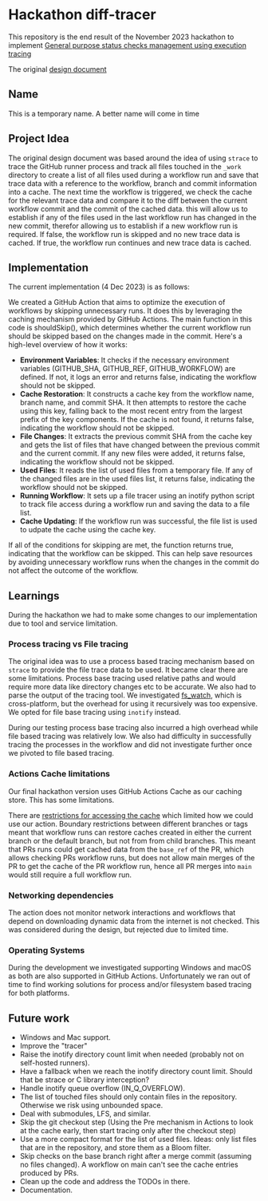 # Hackathon diff-tracer

This repository is the end result of the November 2023 hackathon to implement
[General purpose status checks management using execution tracing](https://github.com/github/code-scanning-hackathon/issues/128)

The original
[design document](https://docs.google.com/document/d/1I134wAefXgpRy7SzC7SQT3Zj2PPTfNbR5wH4HXWlNao/edit#heading=h.msq7u3o3f8h6)

## Name

This is a temporary name. A better name will come in time

## Project Idea

The original design document was based around the idea of using `strace` to
trace the GitHub runner process and track all files touched in the `_work`
directory to create a list of all files used during a workflow run and save that
trace data with a reference to the workflow, branch and commit information into
a cache. The next time the workflow is triggered, we check the cache for the
relevant trace data and compare it to the diff between the current workflow
commit and the commit of the cached data. this will allow us to establish if any
of the files used in the last workflow run has changed in the new commit,
therefor allowing us to establish if a new workflow run is required. If false,
the workflow run is skipped and no new trace data is cached. If true, the
workflow run continues and new trace data is cached.

## Implementation

The current implementation (4 Dec 2023) is as follows:

We created a GitHub Action that aims to optimize the execution of workflows by
skipping unnecessary runs. It does this by leveraging the caching mechanism
provided by GitHub Actions. The main function in this code is shouldSkip(),
which determines whether the current workflow run should be skipped based on the
changes made in the commit. Here's a high-level overview of how it works:

- **Environment Variables**: It checks if the necessary environment variables
  (GITHUB_SHA, GITHUB_REF, GITHUB_WORKFLOW) are defined. If not, it logs an
  error and returns false, indicating the workflow should not be skipped.
- **Cache Restoration**: It constructs a cache key from the workflow name,
  branch name, and commit SHA. It then attempts to restore the cache using this
  key, falling back to the most recent entry from the largest prefix of the key
  components. If the cache is not found, it returns false, indicating the
  workflow should not be skipped.
- **File Changes**: It extracts the previous commit SHA from the cache key and
  gets the list of files that have changed between the previous commit and the
  current commit. If any new files were added, it returns false, indicating the
  workflow should not be skipped.
- **Used Files**: It reads the list of used files from a temporary file. If any
  of the changed files are in the used files list, it returns false, indicating
  the workflow should not be skipped.
- **Running Workflow**: It sets up a file tracer using an inotify python script
  to track file access during a workflow run and saving the data to a file list.
- **Cache Updating**: If the workflow run was successful, the file list is used
  to udpate the cache using the cache key.

If all of the conditions for skipping are met, the function returns true,
indicating that the workflow can be skipped. This can help save resources by
avoiding unnecessary workflow runs when the changes in the commit do not affect
the outcome of the workflow.

## Learnings

During the hackathon we had to make some changes to our implementation due to
tool and service limitation.

### Process tracing vs File tracing

The original idea was to use a process based tracing mechanism based on `strace`
to provide the file trace data to be used. It became clear there are some
limitations. Process base tracing used relative paths and would require more
data like directory changes etc to be accurate. We also had to parse the output
of the tracing tool. We investigated
[fs_watch](https://emcrisostomo.github.io/fswatch/), which is cross-platform,
but the overhead for using it recursively was too expensive. We opted for file
base tracing using `inotify` instead.

During our testing process base tracing also incurred a high overhead while file
based tracing was relatively low. We also had difficulty in successfully tracing
the processes in the workflow and did not investigate further once we pivoted to
file based tracing.

### Actions Cache limitations

Our final hackathon version uses GitHub Actions Cache as our caching store. This
has some limitations.

There are
[restrictions for accessing the cache](https://docs.github.com/en/actions/using-workflows/caching-dependencies-to-speed-up-workflows#restrictions-for-accessing-a-cache)
which limited how we could use our action. Boundary restrictions between
different branches or tags meant that workflow runs can restore caches created
in either the current branch or the default branch, but not from from child
branches. This meant that PRs runs could get cached data from the `base_ref` of
the PR, which allows checking PRs workflow runs, but does not allow main merges
of the PR to get the cache of the PR workflow run, hence all PR merges into
`main` would still require a full workflow run.

### Networking dependencies

The action does not monitor network interactions and workflows that depend on
downloading dynamic data from the internet is not checked. This was considered
during the design, but rejected due to limited time.

### Operating Systems

During the development we investigated supporting Windows and macOS as both are
also supported in GitHub Actions. Unfortunately we ran out of time to find
working solutions for process and/or filesystem based tracing for both
platforms.

## Future work

- Windows and Mac support.
- Improve the "tracer"
- Raise the inotify directory count limit when needed (probably not on
  self-hosted runners).
- Have a fallback when we reach the inotify directory count limit. Should that
  be strace or C library interception?
- Handle inotify queue overflow (IN_Q_OVERFLOW).
- The list of touched files should only contain files in the repository.
  Otherwise we risk using unbounded space.
- Deal with submodules, LFS, and similar.
- Skip the git checkout step (Using the Pre mechanism in Actions to look at the
  cache early, then start tracing only after the checkout step)
- Use a more compact format for the list of used files. Ideas: only list files
  that are in the repository, and store them as a Bloom filter.
- Skip checks on the base branch right after a merge commit (assuming no files
  changed). A workflow on main can't see the cache entries produced by PRs.
- Clean up the code and address the TODOs in there.
- Documentation.
